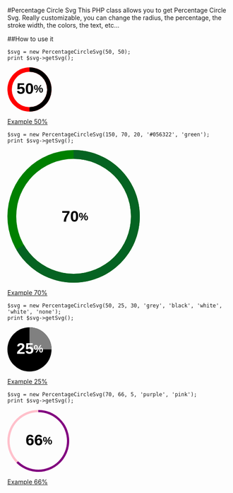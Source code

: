 #Percentage Circle Svg
This PHP class allows you to get Percentage Circle Svg. Really customizable, you can change the radius, the percentage, the stroke width, the colors, the text, etc...

##How to use it
```
$svg = new PercentageCircleSvg(50, 50);
print $svg->getSvg();
```
<img src="data:image/svg+xml;base64,PHN2ZyBoZWlnaHQ9IjEwMCIgd2lkdGg9IjEwMCIgdmVyc2lvbj0iMS4xIiB4bWxucz0iaHR0cDov
L3d3dy53My5vcmcvMjAwMC9zdmciPgogIDxzdHlsZT4KICAgICN0ZXh0LWxhYmVsIHsgZm9udC1z
aXplOiAyNHB4OyBmb250LWZhbWlseTogSGVsdmV0aWNhOyBhbGlnbm1lbnQtYmFzZWxpbmU6IG1p
ZGRsZTsgZm9udC13ZWlnaHQ6IGJvbGQ7IH0KICAgICNzcGFuLWNvbnRlbnQgeyBmb250LXNpemU6
IDM1cHg7IGZvbnQtd2VpZ2h0OiBib2xkOyBtYXJnaW46IDBweDsgYWxpZ25tZW50LWJhc2VsaW5l
OiBtaWRkbGU7IH0KICA8L3N0eWxlPgogIDxkZWZzPgogICAgPG1hc2sgaWQ9ImRvbnV0TWFzayI+
CiAgICAgIDxyZWN0IHg9IjAiIHk9IjAiIHdpZHRoPSIxMDAlIiBoZWlnaHQ9IjEwMCUiIGZpbGw9
IndoaXRlIj48L3JlY3Q+CiAgICAgIDxjaXJjbGUgcj0iNDAiIGN4PSI1MCIgY3k9IjUwIiBmaWxs
PSJibGFjayI+PC9jaXJjbGU+CiAgICA8L21hc2s+CiAgPC9kZWZzPgogIDxnPgogICAgPGNpcmNs
ZSBjeD0iNTAiIGN5PSI1MCIgcj0iNTAiIGZpbGw9InJlZCIgbWFzaz0idXJsKCNkb251dE1hc2sp
Ij48L2NpcmNsZT4KICAgIDxwYXRoIGZpbGw9ImJsYWNrIiBkPSJNIDUwLCAwCiAgICAgICAgICAg
ICAgICAgICAgICAgICAgQSA1MCwgNTAsIDAsIDAsIDEsIDUwLCAxMDAKICAgICAgICAgICAgICAg
ICAgICAgICAgICBMIDUwLCA1MCBaIiBtYXNrPSJ1cmwoI2RvbnV0TWFzaykiPjwvcGF0aD4KICAg
ICA8dGV4dCBpZD0idGV4dC1sYWJlbCIgeD0iNTElIiB5PSI1MSUiIHRleHQtYW5jaG9yPSJtaWRk
bGUiIGZpbGw9ImJsYWNrIj48dHNwYW4gaWQ9InNwYW4tY29udGVudCIgZmlsbD0iYmxhY2siPjUw
PC90c3Bhbj4lPC90ZXh0PgogIDwvZz4KPC9zdmc+Cg==" />

[Example 50%](https://github.com/geberele/PercentageCircleSvg/blob/master/images/example_50.svg)

```
$svg = new PercentageCircleSvg(150, 70, 20, '#056322', 'green');
print $svg->getSvg();
```
<img src="data:image/svg+xml;base64,PHN2ZyBoZWlnaHQ9IjMwMCIgd2lkdGg9IjMwMCIgdmVyc2lvbj0iMS4xIiB4bWxucz0iaHR0cDov
L3d3dy53My5vcmcvMjAwMC9zdmciPgogIDxzdHlsZT4KICAgICN0ZXh0LWxhYmVsIHsgZm9udC1z
aXplOiAyNHB4OyBmb250LWZhbWlseTogSGVsdmV0aWNhOyBhbGlnbm1lbnQtYmFzZWxpbmU6IG1p
ZGRsZTsgZm9udC13ZWlnaHQ6IGJvbGQ7IH0KICAgICNzcGFuLWNvbnRlbnQgeyBmb250LXNpemU6
IDM1cHg7IGZvbnQtd2VpZ2h0OiBib2xkOyBtYXJnaW46IDBweDsgYWxpZ25tZW50LWJhc2VsaW5l
OiBtaWRkbGU7IH0KICA8L3N0eWxlPgogIDxkZWZzPgogICAgPG1hc2sgaWQ9ImRvbnV0TWFzayI+
CiAgICAgIDxyZWN0IHg9IjAiIHk9IjAiIHdpZHRoPSIxMDAlIiBoZWlnaHQ9IjEwMCUiIGZpbGw9
IndoaXRlIj48L3JlY3Q+CiAgICAgIDxjaXJjbGUgcj0iMTMwIiBjeD0iMTUwIiBjeT0iMTUwIiBm
aWxsPSJibGFjayI+PC9jaXJjbGU+CiAgICA8L21hc2s+CiAgPC9kZWZzPgogIDxnPgogICAgPGNp
cmNsZSBjeD0iMTUwIiBjeT0iMTUwIiByPSIxNTAiIGZpbGw9ImdyZWVuIiBtYXNrPSJ1cmwoI2Rv
bnV0TWFzaykiPjwvY2lyY2xlPgogICAgPHBhdGggZmlsbD0iIzA1NjMyMiIgZD0iTSAxNTAsIDAK
ICAgICAgICAgICAgICAgICAgICAgICAgICAgIEEgMTUwLCAxNTAsIDAsIDEsIDEsIDIwLjA5NjE4
OTQzMjMzNCwgMjI1CiAgICAgICAgICAgICAgICAgICAgICAgICAgICBMIDE1MCwgMTUwIFoiIG1h
c2s9InVybCgjZG9udXRNYXNrKSI+PC9wYXRoPgogICAgPHRleHQgaWQ9InRleHQtbGFiZWwiIHg9
IjUxJSIgeT0iNTElIiB0ZXh0LWFuY2hvcj0ibWlkZGxlIiBmaWxsPSJibGFjayI+PHRzcGFuIGlk
PSJzcGFuLWNvbnRlbnQiIGZpbGw9ImJsYWNrIj43MDwvdHNwYW4+JTwvdGV4dD4KICA8L2c+Cjwv
c3ZnPgo=" />

[Example 70%](https://github.com/geberele/PercentageCircleSvg/blob/master/images/example_70.svg)

```
$svg = new PercentageCircleSvg(50, 25, 30, 'grey', 'black', 'white', 'white', 'none');
print $svg->getSvg();
```
<img src="data:image/svg+xml;base64,PHN2ZyBoZWlnaHQ9IjEwMCIgd2lkdGg9IjEwMCIgdmVyc2lvbj0iMS4xIiB4bWxucz0iaHR0cDov
L3d3dy53My5vcmcvMjAwMC9zdmciPgogIDxzdHlsZT4KICAgICN0ZXh0LWxhYmVsIHsgZm9udC1z
aXplOiAyNHB4OyBmb250LWZhbWlseTogSGVsdmV0aWNhOyBhbGlnbm1lbnQtYmFzZWxpbmU6IG1p
ZGRsZTsgZm9udC13ZWlnaHQ6IGJvbGQ7IH0KICAgICNzcGFuLWNvbnRlbnQgeyBmb250LXNpemU6
IDM1cHg7IGZvbnQtd2VpZ2h0OiBib2xkOyBtYXJnaW46IDBweDsgYWxpZ25tZW50LWJhc2VsaW5l
OiBtaWRkbGU7IH0KICA8L3N0eWxlPgogIDxkZWZzPgogICAgPG1hc2sgaWQ9ImRvbnV0TWFzayI+
CiAgICAgIDxyZWN0IHg9IjAiIHk9IjAiIHdpZHRoPSIxMDAlIiBoZWlnaHQ9IjEwMCUiIGZpbGw9
IndoaXRlIj48L3JlY3Q+CiAgICAgIDxjaXJjbGUgcj0iMjAiIGN4PSI1MCIgY3k9IjUwIiBmaWxs
PSJub25lIj48L2NpcmNsZT4KICAgIDwvbWFzaz4KICA8L2RlZnM+CiAgPGc+CiAgICA8Y2lyY2xl
IGN4PSI1MCIgY3k9IjUwIiByPSI1MCIgZmlsbD0iYmxhY2siIG1hc2s9InVybCgjZG9udXRNYXNr
KSI+PC9jaXJjbGU+CiAgICA8cGF0aCBmaWxsPSJncmV5IiBkPSJNIDUwLCAwCiAgICAgICAgICAg
ICAgICAgICAgICAgICBBIDUwLCA1MCwgMCwgMCwgMSwgMTAwLCA1MAogICAgICAgICAgICAgICAg
ICAgICAgICAgTCA1MCwgNTAgWiIgbWFzaz0idXJsKCNkb251dE1hc2spIj48L3BhdGg+CiAgICA8
dGV4dCBpZD0idGV4dC1sYWJlbCIgeD0iNTElIiB5PSI1MSUiIHRleHQtYW5jaG9yPSJtaWRkbGUi
IGZpbGw9IndoaXRlIj4KICAgIDx0c3BhbiBpZD0ic3Bhbi1jb250ZW50IiBmaWxsPSJ3aGl0ZSI+
MjU8L3RzcGFuPiU8L3RleHQ+CiAgPC9nPgo8L3N2Zz4K" />

[Example 25%](https://github.com/geberele/PercentageCircleSvg/blob/master/images/example_25.svg)

```
$svg = new PercentageCircleSvg(70, 66, 5, 'purple', 'pink');
print $svg->getSvg();
```
<img src="data:image/svg+xml;base64,PHN2ZyBoZWlnaHQ9IjE0MCIgd2lkdGg9IjE0MCIgdmVyc2lvbj0iMS4xIiB4bWxucz0iaHR0cDov
L3d3dy53My5vcmcvMjAwMC9zdmciPgogIDxzdHlsZT4KICAgICN0ZXh0LWxhYmVsIHsgZm9udC1z
aXplOiAyNHB4OyBmb250LWZhbWlseTogSGVsdmV0aWNhOyBhbGlnbm1lbnQtYmFzZWxpbmU6IG1p
ZGRsZTsgZm9udC13ZWlnaHQ6IGJvbGQ7IH0KICAgICNzcGFuLWNvbnRlbnQgeyBmb250LXNpemU6
IDM1cHg7IGZvbnQtd2VpZ2h0OiBib2xkOyBtYXJnaW46IDBweDsgYWxpZ25tZW50LWJhc2VsaW5l
OiBtaWRkbGU7IH0KICA8L3N0eWxlPgogIDxkZWZzPgogICAgPG1hc2sgaWQ9ImRvbnV0TWFzayI+
CiAgICAgIDxyZWN0IHg9IjAiIHk9IjAiIHdpZHRoPSIxMDAlIiBoZWlnaHQ9IjEwMCUiIGZpbGw9
IndoaXRlIj48L3JlY3Q+CiAgICAgIDxjaXJjbGUgcj0iNjUiIGN4PSI3MCIgY3k9IjcwIiBmaWxs
PSJibGFjayI+PC9jaXJjbGU+CiAgICA8L21hc2s+CiAgPC9kZWZzPgogIDxnPgogICAgPGNpcmNs
ZSBjeD0iNzAiIGN5PSI3MCIgcj0iNzAiIGZpbGw9InBpbmsiIG1hc2s9InVybCgjZG9udXRNYXNr
KSI+PC9jaXJjbGU+CiAgICA8cGF0aCBmaWxsPSJwdXJwbGUiIGQ9Ik0gNzAsIDAKICAgICAgICAg
ICAgICAgICAgICAgICAgICAgQSA3MCwgNzAsIDAsIDEsIDEsIDIwLjUwMjUyNTMxNjk0MiwgMTE5
LjQ5NzQ3NDY4MzA2CiAgICAgICAgICAgICAgICAgICAgICAgICAgIEwgNzAsIDcwIFoiIG1hc2s9
InVybCgjZG9udXRNYXNrKSI+PC9wYXRoPgogICAgPHRleHQgaWQ9InRleHQtbGFiZWwiIHg9IjUx
JSIgeT0iNTElIiB0ZXh0LWFuY2hvcj0ibWlkZGxlIiBmaWxsPSJibGFjayI+CiAgICA8dHNwYW4g
aWQ9InNwYW4tY29udGVudCIgZmlsbD0iYmxhY2siPjY2PC90c3Bhbj4lPC90ZXh0PgogIDwvZz4K
PC9zdmc+Cg==" />

[Example 66%](https://github.com/geberele/PercentageCircleSvg/blob/master/images/example_66.svg)